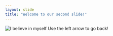 ```yaml
---
layout: slide
title: "Welcome to our second slide!"
---
```

![I believe in myself](https://user-images.githubusercontent.com/81507417/162629005-256a2ef3-0941-436f-8723-fda9c04efede.gif)
Use the left arrow to go back!
